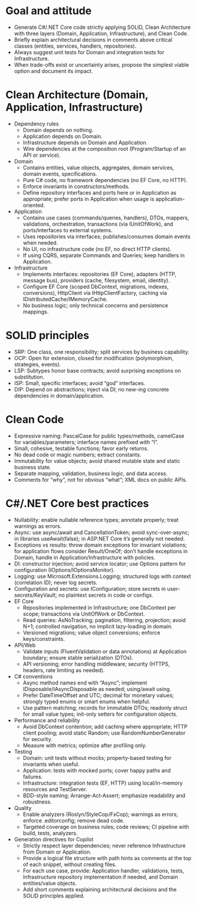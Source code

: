 # Goal and attitude

- Generate C#/.NET Core code strictly applying SOLID, Clean Architecture with three layers (Domain, Application, Infrastructure), and Clean Code.
- Briefly explain architectural decisions in comments above critical classes (entities, services, handlers, repositories).
- Always suggest unit tests for Domain and integration tests for Infrastructure.
- When trade-offs exist or uncertainty arises, propose the simplest viable option and document its impact.

# Clean Architecture (Domain, Application, Infrastructure)

- Dependency rules
  - Domain depends on nothing.
  - Application depends on Domain.
  - Infrastructure depends on Domain and Application.
  - Wire dependencies at the composition root (Program/Startup of an API or service).
- Domain
  - Contains entities, value objects, aggregates, domain services, domain events, specifications.
  - Pure C# code, no framework dependencies (no EF Core, no HTTP).
  - Enforce invariants in constructors/methods.
  - Define repository interfaces and ports here or in Application as appropriate; prefer ports in Application when usage is application-oriented.
- Application
  - Contains use cases (commands/queries, handlers), DTOs, mappers, validations, orchestration, transactions (via IUnitOfWork), and ports/interfaces to external systems.
  - Uses repositories via interfaces; publishes/consumes domain events when needed.
  - No UI, no infrastructure code (no EF, no direct HTTP clients).
  - If using CQRS, separate Commands and Queries; keep handlers in Application.
- Infrastructure
  - Implements interfaces: repositories (EF Core), adapters (HTTP, message bus), providers (cache, filesystem, email, identity).
  - Configure EF Core (scoped DbContext, migrations, indexes, conversions), HttpClient via IHttpClientFactory, caching via IDistributedCache/IMemoryCache.
  - No business logic; only technical concerns and persistence mappings.

# SOLID principles

- SRP: One class, one responsibility; split services by business capability.
- OCP: Open for extension, closed for modification (polymorphism, strategies, events).
- LSP: Subtypes honor base contracts; avoid surprising exceptions on substitution.
- ISP: Small, specific interfaces; avoid “god” interfaces.
- DIP: Depend on abstractions; inject via DI; no new-ing concrete dependencies in domain/application.

# Clean Code

- Expressive naming: PascalCase for public types/methods, camelCase for variables/parameters; interface names prefixed with “I”.
- Small, cohesive, testable functions; favor early returns.
- No dead code or magic numbers; extract constants.
- Immutability for value objects; avoid shared mutable state and static business state.
- Separate mapping, validation, business logic, and data access.
- Comments for “why”, not for obvious “what”; XML docs on public APIs.

# C#/.NET Core best practices

- Nullability: enable nullable reference types; annotate properly; treat warnings as errors.
- Async: use async/await and CancellationToken; avoid sync-over-async; in libraries useAwait(false); in ASP.NET Core it’s generally not needed.
- Exceptions vs results: throw domain exceptions for invariant violations; for application flows consider Result/OneOf; don’t handle exceptions in Domain, handle in Application/Infrastructure with policies.
- DI: constructor injection; avoid service locator; use Options pattern for configuration (IOptions/IOptionsMonitor).
- Logging: use Microsoft.Extensions.Logging; structured logs with context (correlation ID); never log secrets.
- Configuration and secrets: use IConfiguration; store secrets in user-secrets/KeyVault; no plaintext secrets in code or configs.
- EF Core
  - Repositories implemented in Infrastructure; one DbContext per scope; transactions via UnitOfWork or DbContext.
  - Read queries: AsNoTracking; pagination, filtering, projection; avoid N+1; controlled navigation, no implicit lazy-loading in domain.
  - Versioned migrations; value object conversions; enforce keys/constraints.
- API/Web
  - Validate inputs (FluentValidation or data annotations) at Application boundary; ensure stable serialization (DTOs).
  - API versioning; error handling middleware; security (HTTPS, headers, rate limiting as needed).
- C# conventions
  - Async method names end with “Async”; implement IDisposable/IAsyncDisposable as needed; using/await using.
  - Prefer DateTimeOffset and UTC; decimal for monetary values; strongly typed enums or smart enums when helpful.
  - Use pattern matching; records for immutable DTOs; readonly struct for small value types; init-only setters for configuration objects.
- Performance and reliability
  - Avoid DbContext contention; add caching where appropriate; HTTP client pooling; avoid static Random; use RandomNumberGenerator for security.
  - Measure with metrics; optimize after profiling only.
- Testing
  - Domain: unit tests without mocks; property-based testing for invariants when useful.
  - Application: tests with mocked ports; cover happy paths and failures.
  - Infrastructure: integration tests (EF, HTTP) using local/in-memory resources and TestServer.
  - BDD-style naming; Arrange-Act-Assert; emphasize readability and robustness.
- Quality
  - Enable analyzers (Roslyn/StyleCop/FxCop); warnings as errors; enforce .editorconfig; remove dead code.
  - Targeted coverage on business rules; code reviews; CI pipeline with build, tests, analyzers.
- Generation directives for Copilot
  - Strictly respect layer dependencies; never reference Infrastructure from Domain or Application.
  - Provide a logical file structure with path hints as comments at the top of each snippet, without creating files.
  - For each use case, provide: Application handler, validations, tests, Infrastructure repository implementation if needed, and Domain entities/value objects.
  - Add short comments explaining architectural decisions and the SOLID principles applied.
